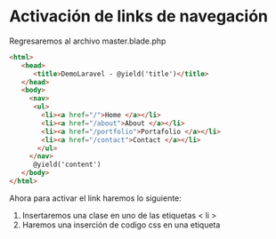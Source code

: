 # Activación de links de navegación

Regresaremos al archivo master.blade.php 

```html
<html>
   <head>
      <title>DemoLaravel - @yield('title')</title>
   </head>
   <body>
     <nav>
      <ul>
        <li><a href="/">Home </a></li>
        <li><a href="/about">About </a></li>
        <li><a href="/portfolio">Portafolio </a></li>
        <li><a href="/contact">Contact </a></li>
       </ul>
     </nav>
      @yield('content')
   </body>
</html>
````

Ahora para activar el link haremos lo siguiente:
1. Insertaremos una clase en uno de las etiquetas < li >
2. Haremos una inserción de codigo css en una etiqueta <style>
   
```html
<html>
   <head>
      <style> 
         .active a{
         color:red;
         text-decoration:none;
         }
     </style>
      <title>DemoLaravel - @yield('title')</title>
   </head>
   <body>
     <nav>
      <ul>
        <li class="active"><a href="/">Home </a></li>
        <li><a href="/about">About </a></li>
        <li><a href="/portfolio">Portafolio </a></li>
        <li><a href="/contact">Contact </a></li>
       </ul>
     </nav>
      @yield('content')
   </body>
</html>
```

La salida:

![Image](https://martamaleyka.github.io/Curso-de-Laravel/Imagenes/CSS1.PNG)

Ahora haremos uso de la función request() de la clase Illuminate\Http\Request que proporciona una clase orientada a objetos para interactuar con la solicitud HTTP actual que está manejando su aplicación, así como para recuperar la entrada, las cookies y los archivos que se enviaron con la solicitud.

```html
<html>
   <head>
      <style> 
         .active a{
         color:red;
         text-decoration:none;
         }
     </style>
      <title>DemoLaravel - @yield('title')</title>
   </head>
   <body>
      <pre>
      {{ request() }}
      </pre>
     <nav>
      <ul>
        <li class="active"><a href="/">Home </a></li>
        <li><a href="/about">About </a></li>
        <li><a href="/portfolio">Portafolio </a></li>
        <li><a href="/contact">Contact </a></li>
       </ul>
     </nav>
      @yield('content')
   </body>
</html>
```

La salida:

![Image](https://martamaleyka.github.io/Curso-de-Laravel/Imagenes/CSS2.PNG)

Para hacer la salida en formato JSON usaremos la funcion dump()

````
{{ dump(request()) }}
````

La salida:

![Image](https://martamaleyka.github.io/Curso-de-Laravel/Imagenes/CSS3.PNG)

Ahora usaremos el metodo path, que devuelve la información de la ruta de la solicitud. Entonces, si la solicitud entrante está dirigida a http://example.com/foo/bar, el pathmétodo devolverá foo/bar:

````
{{ request()->path() }}
````

SALIDA

![Image](https://martamaleyka.github.io/Curso-de-Laravel/Imagenes/CSS4.PNG)
